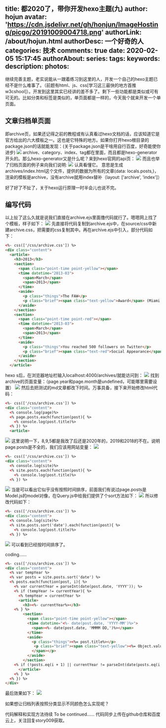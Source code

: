 title: 都2020了，带你开发hexo主题(九)
author: hojun
avatar: 'https://cdn.jsdelivr.net/gh/honjun/ImageHosting/picgo/20191009004718.png'
authorLink: /about/hojun.html
authorDesc: 一个好奇的人
categories: 技术
comments: true
date: 2020-02-05 15:17:45
authorAbout:
series:
tags:
keywords:
description:
photos:
---
继续完善主题，老实说能从一跟着练习到这里的人，开发一个自己的hexo主题已经不是什么难事了。（前题有html、js、css[学习这三最快的地方首推w3cshool]）。开发到这里其实已经讲的差不多了。剩下一些功能都是类似或可有可无的。比如分类和标签是类似的，单页面都是一样的，今天我个就来开发一个单页面。

## 文章归档单页面

即archive页，如果还记得之前的教程或有认真看过hexo文档的话，应该知道它是官方给出的六大模板之一。这也是它特殊的地方。如果你打开hexo根目录的package.json的话就能发现：(关于package.json是干啥用自行百度，好奇能使你进步)
![](https://cdn.jsdelivr.net/gh/honjun/ImageHosting/picgo/20200205162313.png)
archive、category、index、tag都在里面，而且都是hexo-generator开头的。那么hexo-generator又是什么呢？来到hexo官网的api页：
![](https://cdn.jsdelivr.net/gh/honjun/ImageHosting/picgo/20200205163430.png)
而且也举了归档页面的例子来向我们说明:
![](https://cdn.jsdelivr.net/gh/honjun/ImageHosting/picgo/20200205163513.png)
认真看懂它。
意思是生成archives/index.html这个文件，提供的数据为所有的文章(data: locals.posts,)，渲染的模板是archive，没有archive就用index替补（layout: ['archive', 'index']）

好了好了不扯了，关于hexo运行原理一时半会儿也说不完。

## 编写代码

以上扯了这么久就是说我们直接在archive.ejs里面撸代码就行了。嗯嗯网上找了个模板，样子如下：
![](https://cdn.jsdelivr.net/gh/honjun/ImageHosting/picgo/20200205192906.png)
先直接将代码复制到archive.ejs中，在source/css中新建archive.css，把需要的css复制其中。再在archive.ejs中引入，部分代码如下：
```html
<%- css(['/css/archive.css']) %>
<div class="content">
  <article>
    <h3>2013</h3>
    <section>
      <span class="point-time point-yellow"></span>
      <time datetime="2013-03">
        <span>March</span>
        <span>2013</span>
      </time>
      <aside>
        <p class="things">The FAW</p>
        <p class="brief"><span class="text-yellow">Award</span> (Miami. FL)</p>
      </aside>
    </section>
    <section>
      <span class="point-time point-red"></span>
      <time datetime="2013-03">
        <span>March</span>
        <span>2013</span>
      </time>
      <aside>
        <p class="things">You reached 500 followers on Twitter</p>
        <p class="brief"><span class="text-red">Social Appearance</span></p>
      </aside>
    </section>
  </article>
```
hexo s后，在浏览器地址栏输入localhost:4000/archives/就能访问到：
![](https://cdn.jsdelivr.net/gh/honjun/ImageHosting/picgo/20200205194703.png)
找到archive的页面变量：（page.year和page.month是undefined，可能哪里需要设置）
![](https://cdn.jsdelivr.net/gh/honjun/ImageHosting/picgo/20200205200235.png)
然后去把测试的md文章都改下时间。万事具备，接下来开始修改html代码：
```html
<%- css(['/css/archive.css']) %>
<div class="content">
  <% console.log(page)%>
  <% page.posts.each(function(post){ %>
    <% console.log(post.title)%>
  <% }) %>
  <article>
```
![](https://cdn.jsdelivr.net/gh/honjun/ImageHosting/picgo/20200205202453.png)
这里说明一下，8,9,5都是我改了后还是2020年的，2019和2018的不在。说明page.posts是不全的，我们应该用网站变量：
![](https://cdn.jsdelivr.net/gh/honjun/ImageHosting/picgo/20200205202817.png)
```html
<%- css(['/css/archive.css']) %>
<div class="content">
  <% console.log(site)%>
  <% site.posts.each(function(post){ %>
    <% console.log(post.title)%>
  <% }) %>
```
![](https://cdn.jsdelivr.net/gh/honjun/ImageHosting/picgo/20200205202914.png)
当是可以看出它似乎没有按照时间排序，前面我们有说过page.posts是Model.js的model对像，在Query.js中给我们提供了个sort方法如下：
![](https://cdn.jsdelivr.net/gh/honjun/ImageHosting/picgo/20200205203148.png)
所以修改代码如下：
```html
<%- css(['/css/archive.css']) %>
<div class="content">
  <% console.log(site)%>
  <% site.posts.sort('date').each(function(post){ %>
    <% console.log(post.title)%>
  <% }) %>
```
![](https://cdn.jsdelivr.net/gh/honjun/ImageHosting/picgo/20200205203613.png)
可以看到已经按时间排序了。

coding......
```html
<%- css(['/css/archive.css']) %>
<div class="content">
  <% var tempYear %>
  <% var posts = site.posts.sort('date') %>
  <% posts.each(function(post, i){ %>
    <% var currentYear = parseInt(date(post.date, 'YYYY')); %>
    <% if (tempYear != currentYear){ %>
      <% tempYear = currentYear %>
      <article>
        <h3><%- currentYear%></h3>
    <% } %>
        <section>
          <span class="point-time point-yellow"></span>
          <time datetime="<%- date(post.date, 'YYYY-MM')%>">
            <span><%- date(post.date, 'MMMM DD,')%></span>
          </time>
          <aside>
            <p class="things"><%= post.title%></p>
             <p class="brief"><span class="text-yellow"><%= Object.values(post.categories.data[0])[0] %>
            </span></p>
          </aside>
        </section>
    <% if (!posts.eq(i + 1) || currentYear != parseInt(date(posts.eq(i + 1).date, 'YYYY'))){ %>
      </article>
    <% } %>
  <% }) %>
</div>
```
最后效果如下：
![](https://cdn.jsdelivr.net/gh/honjun/ImageHosting/picgo/20200205214257.png)

如果想让归档列表按照分类显示不同颜色怎么实现呢？

代码解释和实现方法待续 To be continued......
代码同步上传在github仓库和百度云上，关注回复story009获取。